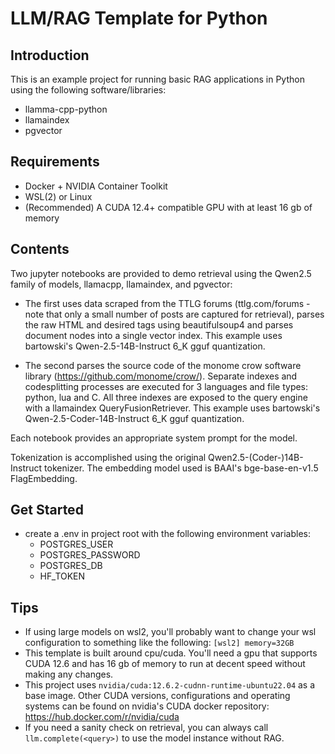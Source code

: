 # LLM/RAG Template for Python

## Introduction
This is an example project for running basic RAG applications in Python using the following software/libraries:
- llamma-cpp-python
- llamaindex
- pgvector

## Requirements
- Docker + NVIDIA Container Toolkit
- WSL(2) or Linux
- (Recommended) A CUDA 12.4+ compatible GPU with at least 16 gb of memory

## Contents

Two jupyter notebooks are provided to demo retrieval using the Qwen2.5 family of models, llamacpp, llamaindex, and pgvector:
- The first uses data scraped from the TTLG forums (ttlg.com/forums - note that only a small number of posts are captured for retrieval), parses the raw HTML and desired tags using beautifulsoup4 and parses document nodes into a single vector index. This example uses bartowski's Qwen-2.5-14B-Instruct 6_K gguf quantization.

- The second parses the source code of the monome crow software library (https://github.com/monome/crow/). Separate indexes and codesplitting processes are executed for 3 languages and file types: python, lua and C. All three indexes are exposed to the query engine with a llamaindex QueryFusionRetriever. This example uses bartowski's Qwen-2.5-Coder-14B-Instruct 6_K gguf quantization.

Each notebook provides an appropriate system prompt for the model.

Tokenization is accomplished using the original Qwen2.5-(Coder-)14B-Instruct tokenizer. The embedding model used is BAAI's 
bge-base-en-v1.5 FlagEmbedding. 

## Get Started
- create a .env in project root with the following environment variables:
    - POSTGRES_USER
    - POSTGRES_PASSWORD
    - POSTGRES_DB
    - HF_TOKEN

## Tips
- If using large models on wsl2, you'll probably want to change your wsl configuration to something like the following:
`[wsl2]
memory=32GB`
- This template is built around cpu/cuda. You'll need a gpu that supports CUDA 12.6 and has 16 gb of memory to run at decent speed without making any changes. 
- This project uses `nvidia/cuda:12.6.2-cudnn-runtime-ubuntu22.04` as a base image. Other CUDA versions, configurations and operating systems can be found on nvidia's CUDA docker repository: https://hub.docker.com/r/nvidia/cuda
- If you need a sanity check on retrieval, you can always call `llm.complete(<query>)` to use the model instance without RAG.


